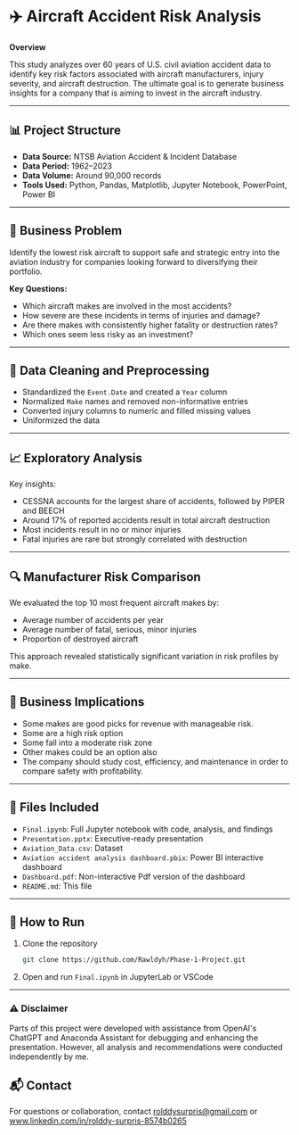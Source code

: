 
# ✈️ Aircraft Accident Risk Analysis

**Overview**

This study analyzes over 60 years of U.S. civil aviation accident data to identify key risk factors associated with aircraft manufacturers, injury severity, and aircraft destruction. The ultimate goal is to generate business insights for a company that is aiming to invest in the aircraft industry.

---

## 📊 Project Structure

- **Data Source:** NTSB Aviation Accident & Incident Database  
- **Data Period:** 1962–2023  
- **Data Volume:** Around 90,000 records  
- **Tools Used:** Python, Pandas, Matplotlib, Jupyter Notebook, PowerPoint, Power BI

---

## 🎯 Business Problem

Identify the lowest risk aircraft to support safe and strategic entry into the aviation industry for companies looking forward to diversifying their portfolio.

**Key Questions:**
- Which aircraft makes are involved in the most accidents?
- How severe are these incidents in terms of injuries and damage?
- Are there makes with consistently higher fatality or destruction rates?
- Which ones seem less risky as an investment?

---

## 🧹 Data Cleaning and Preprocessing

- Standardized the `Event.Date` and created a `Year` column
- Normalized `Make` names and removed non-informative entries
- Converted injury columns to numeric and filled missing values
- Uniformized the data

---

## 📈 Exploratory Analysis

Key insights:
- CESSNA accounts for the largest share of accidents, followed by PIPER and BEECH
- Around 17% of reported accidents result in total aircraft destruction
- Most incidents result in no or minor injuries
- Fatal injuries are rare but strongly correlated with destruction

---

## 🔍 Manufacturer Risk Comparison

We evaluated the top 10 most frequent aircraft makes by:
- Average number of accidents per year
- Average number of fatal, serious, minor injuries
- Proportion of destroyed aircraft

This approach revealed statistically significant variation in risk profiles by make.

---

## 💼 Business Implications

- Some makes are good picks for revenue with manageable risk.
- Some are a high risk option
- Some fall into a moderate risk zone
- Other makes could be an option also
- The company should study cost, efficiency, and maintenance in order to compare safety with 
profitability.

---

## 🧾 Files Included

- `Final.ipynb`: Full Jupyter notebook with code, analysis, and findings
- `Presentation.pptx`: Executive-ready presentation
- `Aviation_Data.csv`: Dataset
- `Aviation accident analysis dashboard.pbix`: Power BI interactive dashboard
- `Dashboard.pdf`: Non-interactive Pdf version of the dashboard
- `README.md`: This file

---

## 📌 How to Run

1. Clone the repository  
   ```bash
   git clone https://github.com/Rawldyh/Phase-1-Project.git
   ```

2. Open and run `Final.ipynb` in JupyterLab or VSCode

---
### ⚠️ Disclaimer
Parts of this project were developed with assistance from OpenAI's ChatGPT and Anaconda Assistant for debugging and enhancing the presentation. However, all analysis and recommendations were conducted independently by me.

## 📬 Contact
For questions or collaboration, contact rolddysurpris@gmail.com or www.linkedin.com/in/rolddy-surpris-8574b0265


